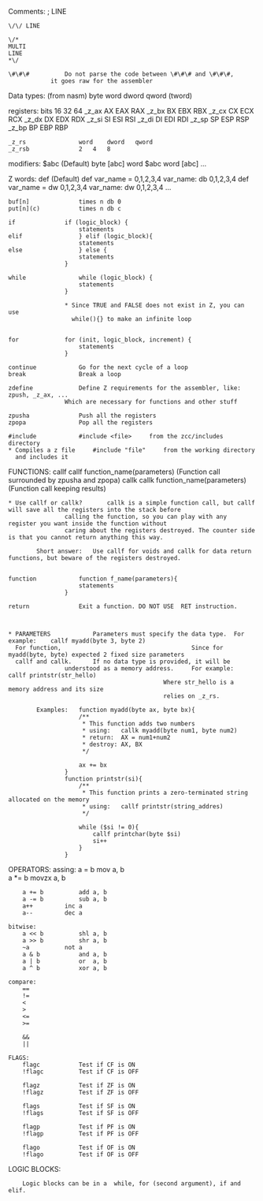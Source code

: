 Comments:
	; LINE

	\/\/ LINE

	\/*
	MULTI
	LINE
	*\/

	\#\#\#			Do not parse the code between \#\#\# and \#\#\#,
				it goes raw for the assembler

Data types: (from nasm)
	byte
	word
	dword
	qword
	(tword)

registers:			bits	16	32	64
	_z_ax				AX	EAX	RAX
	_z_bx				BX	EBX	RBX
	_z_cx				CX	ECX	RCX
	_z_dx				DX	EDX	RDX
	_z_si				SI	ESI	RSI
	_z_di				DI	EDI	RDI
	_z_sp				SP	ESP	RSP
	_z_bp				BP	EBP	RBP

	_z_rs				word	dword	qword
	_z_rsb				2	4	8


modifiers:
	$abc		(Default)	byte [abc]
			word $abc	word [abc]
					...

Z words:
	def		(Default)	def var_name = 0,1,2,3,4		var_name: db 0,1,2,3,4
					def var_name = dw 0,1,2,3,4		var_name: dw 0,1,2,3,4
					...

	buf[n]				times n db 0
	put[n](c)			times n db c

	if				if (logic_block) {
						statements
	elif				} elif (logic_block){
						statements
	else				} else {
						statements
					}

	while				while (logic_block) {
						statements
					}

					* Since TRUE and FALSE does not exist in Z, you can use
					  while(){} to make an infinite loop


	for				for (init, logic_block, increment) {
						statements
					}

	continue			Go for the next cycle of a loop
	break				Break a loop

	zdefine				Define Z requirements for the assembler, like: zpush, _z_ax, ...
					Which are necessary for functions and other stuff

	zpusha				Push all the registers
	zpopa				Pop all the registers

	#include			#include <file>		from the zcc/includes directory
	* Compiles a z file		#include "file"		from the working directory
	  and includes it


FUNCTIONS:
	callf				callf function_name(parameters)		(Function call surrounded by zpusha and zpopa)
	callk				callk function_name(parameters)		(Function call keeping results)

	* Use callf or callk?		callk is a simple function call, but callf will save all the registers into the stack before
					calling the function, so you can play with any register you want inside the function without
					caring about the registers destroyed. The counter side is that you cannot return anything this way.

			Short answer:	Use callf for voids and callk for data return functions, but beware of the registers destroyed.


	function			function f_name(parameters){
						statements
					}

	return				Exit a function. DO NOT USE  RET instruction.



	* PARAMETERS			Parameters must specify the data type.	For example:	callf myadd(byte 3, byte 2)
	  For function,										Since for myadd(byte, byte) expected 2 fixed size parameters
	  callf and callk.		If no data type is provided, it will be
					understood as a memory address.		For example:	callf printstr(str_hello)
												Where str_hello is a memory address and its size
												relies on _z_rs.

			Examples:	function myadd(byte ax, byte bx){
						/**
						 * This function adds two numbers
						 * using:	callk myadd(byte num1, byte num2)
						 * return:	AX = num1+num2
						 * destroy:	AX, BX
						 */

						ax += bx
					}
					function printstr(si){
						/**
						 * This function prints a zero-terminated string allocated on the memory
						 * using:	callf printstr(string_addres)
						 */
						
						while ($si != 0){
							callf printchar(byte $si)
							si++
						}
					}


OPERATORS:
	assing:
		a  = b			mov   a, b	
		a *= b			movzx a, b

		a += b			add a, b
		a -= b			sub a, b
		a++			inc a
		a--			dec a

	bitwise:
		a << b			shl a, b
		a >> b			shr a, b
		~a			not a
		a & b			and a, b
		a | b			or  a, b
		a ^ b			xor a, b

	compare:
		==
		!=
		<
		>
		<=
		>=

		&&
		||

	FLAGS:
		flagc			Test if CF is ON
		!flagc			Test if CF is OFF

		flagz			Test if ZF is ON
		!flagz			Test if ZF is OFF

		flags			Test if SF is ON
		!flags			Test if SF is OFF

		flagp			Test if PF is ON
		!flagp			Test if PF is OFF

		flago			Test if OF is ON
		!flago			Test if OF is OFF


LOGIC BLOCKS:

		Logic blocks can be in a  while, for (second argument), if and elif.
		

